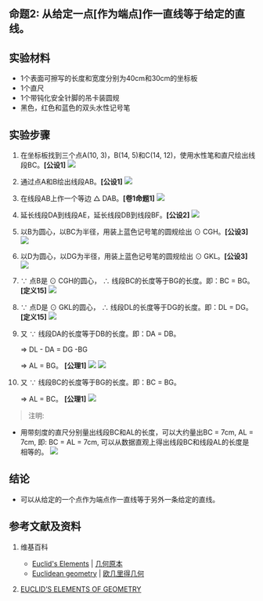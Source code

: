 ## 命题2: 从给定一点[作为端点]作一直线等于给定的直线。

## 实验材料

- 1个表面可擦写的长度和宽度分别为40cm和30cm的坐标板
- 1个直尺
- 1个带钝化安全针脚的吊卡装圆规
- 黑色，红色和蓝色的双头水性记号笔

## 实验步骤

1. 在坐标板找到三个点A(10, 3)，B(14, 5)和C(14, 12)，使用水性笔和直尺绘出线段BC。**[公设1]**
![](/images/欧几里得几何/欧几里得元素中典型的几何实验/卷1/命题2/2a1.jpg)

2. 通过点A和B绘出线段AB。**[公设1]**
![](/images/欧几里得几何/欧几里得元素中典型的几何实验/卷1/命题2/2a2.jpg)

3. 在线段AB上作一个等边 △ DAB。**[卷1命题1]**
![](/images/欧几里得几何/欧几里得元素中典型的几何实验/卷1/命题2/2a3.jpg)

4. 延长线段DA到线段AE，延长线段DB到线段BF。**[公设2]**
![](/images/欧几里得几何/欧几里得元素中典型的几何实验/卷1/命题2/2a4.jpg)

5. 以B为圆心，以BC为半径，用装上蓝色记号笔的圆规绘出 ⊙ CGH。**[公设3]**
![](/images/欧几里得几何/欧几里得元素中典型的几何实验/卷1/命题2/2a5.jpg)

6. 以D为圆心，以DG为半径，用装上蓝色记号笔的圆规绘出 ⊙ GKL。**[公设3]**
![](/images/欧几里得几何/欧几里得元素中典型的几何实验/卷1/命题2/2a6.jpg)

7. ∵ 点B是 ⊙ CGH的圆心， ∴ 线段BC的长度等于BG的长度。即：BC = BG。**[定义15]**
![](/images/欧几里得几何/欧几里得元素中典型的几何实验/卷1/命题2/2a7.jpg)

8. ∵ 点D是 ⊙ GKL的圆心， ∴ 线段DL的长度等于DG的长度。即：DL = DG。**[定义15]**
![](/images/欧几里得几何/欧几里得元素中典型的几何实验/卷1/命题2/2a8.jpg)

9. 又 ∵ 线段DA的长度等于DB的长度。即：DA = DB。

    ⇒ DL - DA = DG -BG

    ⇒ AL = BG。 **[公理1]**
![](/images/欧几里得几何/欧几里得元素中典型的几何实验/卷1/命题2/2a9.jpg)
![](/images/欧几里得几何/欧几里得元素中典型的几何实验/卷1/命题2/2a10.jpg)

10. 又 ∵ 线段BC的长度等于BG的长度。即：BC = BG。

    ⇒  AL = BC。 **[公理1]**
![](/images/欧几里得几何/欧几里得元素中典型的几何实验/卷1/命题2/2a11.jpg)

> 注明:
>  
- 用带刻度的直尺分别量出线段BC和AL的长度，可以大约量出BC = 7cm, AL = 7cm, 即: BC = AL = 7cm, 可以从数据直观上得出线段BC和线段AL的长度是相等的。
![](/images/欧几里得几何/欧几里得元素中典型的几何实验/卷1/命题2/2a12.jpg)

## 结论

- 可以从给定的一个点作为端点作一直线等于另外一条给定的直线。 

## 参考文献及资料

1. 维基百科
	- [Euclid's Elements](https://en.wikipedia.org/wiki/Euclid%27s_Elements) | [几何原本](https://zh.wikipedia.org/wiki/%E5%87%A0%E4%BD%95%E5%8E%9F%E6%9C%AC) 
	- [Euclidean geometry](https://en.wikipedia.org/wiki/Euclidean_geometry) | [欧几里得几何](https://zh.wikipedia.org/wiki/%E6%AC%A7%E5%87%A0%E9%87%8C%E5%BE%97%E5%87%A0%E4%BD%95) 

2. [EUCLID’S ELEMENTS OF GEOMETRY](https://farside.ph.utexas.edu/books/Euclid/Elements.pdf) 



